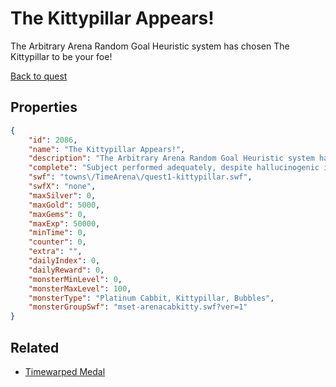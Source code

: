 # The Kittypillar Appears!

The Arbitrary Arena Random Goal Heuristic system has chosen The Kittypillar to be your foe!

[Back to quest](../quests.md)

## Properties

```json
{
    "id": 2086,
    "name": "The Kittypillar Appears!",
    "description": "The Arbitrary Arena Random Goal Heuristic system has chosen The Kittypillar to be your foe!",
    "complete": "Subject performed adequately, despite hallucinogenic influence.",
    "swf": "towns\/TimeArena\/quest1-kittypillar.swf",
    "swfX": "none",
    "maxSilver": 0,
    "maxGold": 5000,
    "maxGems": 0,
    "maxExp": 50000,
    "minTime": 0,
    "counter": 0,
    "extra": "",
    "dailyIndex": 0,
    "dailyReward": 0,
    "monsterMinLevel": 0,
    "monsterMaxLevel": 100,
    "monsterType": "Platinum Cabbit, Kittypillar, Bubbles",
    "monsterGroupSwf": "mset-arenacabkitty.swf?ver=1"
}
```

## Related

- [Timewarped Medal](../items/18514-timewarped-medal.md)

